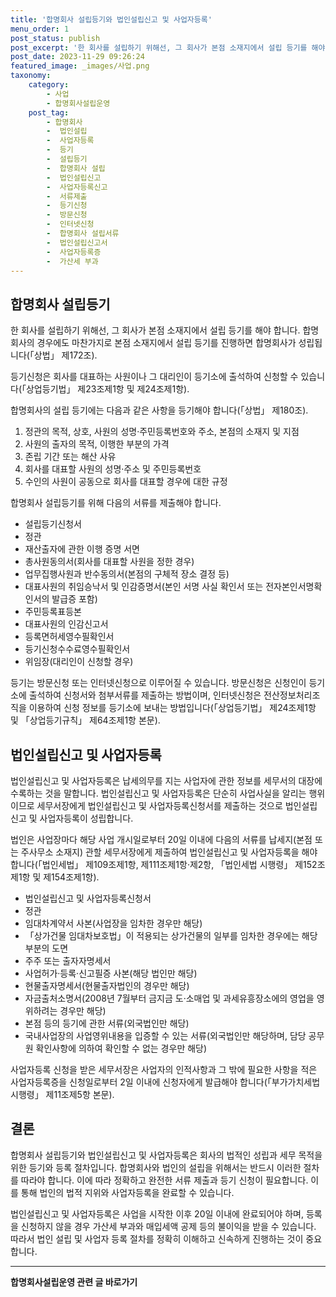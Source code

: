 ```yaml
---
title: '합명회사 설립등기와 법인설립신고 및 사업자등록'
menu_order: 1
post_status: publish
post_excerpt: '한 회사를 설립하기 위해선, 그 회사가 본점 소재지에서 설립 등기를 해야 합니다. 합명회사의 경우에도 마찬가지로 본점 소재지에서 설립 등기를 진행하면 합명회사가 성립됩니다  상법  제172조 .'
post_date: 2023-11-29 09:26:24
featured_image: _images/사업.png
taxonomy:
    category:
        - 사업
        - 합명회사설립운영
    post_tag:
        - 합명회사
        -  법인설립
        -  사업자등록
        -  등기
        -  설립등기
        -  합명회사 설립
        -  법인설립신고
        -  사업자등록신고
        -  서류제출
        -  등기신청
        -  방문신청
        -  인터넷신청
        -  합명회사 설립서류
        -  법인설립신고서
        -  사업자등록증
        -  가산세 부과
---
```



## 합명회사 설립등기

한 회사를 설립하기 위해선, 그 회사가 본점 소재지에서 설립 등기를 해야 합니다. 합명회사의 경우에도 마찬가지로 본점 소재지에서 설립 등기를 진행하면 합명회사가 성립됩니다(「상법」 제172조).

등기신청은 회사를 대표하는 사원이나 그 대리인이 등기소에 출석하여 신청할 수 있습니다(「상업등기법」 제23조제1항 및 제24조제1항).

합명회사의 설립 등기에는 다음과 같은 사항을 등기해야 합니다(「상법」 제180조).
1. 정관의 목적, 상호, 사원의 성명·주민등록번호와 주소, 본점의 소재지 및 지점
2. 사원의 출자의 목적, 이행한 부분의 가격
3. 존립 기간 또는 해산 사유
4. 회사를 대표할 사원의 성명·주소 및 주민등록번호
5. 수인의 사원이 공동으로 회사를 대표할 경우에 대한 규정

합명회사 설립등기를 위해 다음의 서류를 제출해야 합니다.
- 설립등기신청서
- 정관
- 재산출자에 관한 이행 증명 서면
- 총사원동의서(회사를 대표할 사원을 정한 경우)
- 업무집행사원과 반수동의서(본점의 구체적 장소 결정 등)
- 대표사원의 취임승낙서 및 인감증명서(본인 서명 사실 확인서 또는 전자본인서명확인서의 발급증 포함)
- 주민등록표등본
- 대표사원의 인감신고서
- 등록면허세영수필확인서
- 등기신청수수료영수필확인서
- 위임장(대리인이 신청할 경우) 

등기는 방문신청 또는 인터넷신청으로 이루어질 수 있습니다. 방문신청은 신청인이 등기소에 출석하여 신청서와 첨부서류를 제출하는 방법이며, 인터넷신청은 전산정보처리조직을 이용하여 신청 정보를 등기소에 보내는 방법입니다(「상업등기법」 제24조제1항 및 「상업등기규칙」 제64조제1항 본문).

## 법인설립신고 및 사업자등록

법인설립신고 및 사업자등록은 납세의무를 지는 사업자에 관한 정보를 세무서의 대장에 수록하는 것을 말합니다. 법인설립신고 및 사업자등록은 단순히 사업사실을 알리는 행위이므로 세무서장에게 법인설립신고 및 사업자등록신청서를 제출하는 것으로 법인설립신고 및 사업자등록이 성립합니다.

법인은 사업장마다 해당 사업 개시일로부터 20일 이내에 다음의 서류를 납세지(본점 또는 주사무소 소재지) 관할 세무서장에게 제출하여 법인설립신고 및 사업자등록을 해야 합니다(「법인세법」 제109조제1항, 제111조제1항·제2항, 「법인세법 시행령」 제152조제1항 및 제154조제1항).
- 법인설립신고 및 사업자등록신청서
- 정관
- 임대차계약서 사본(사업장을 임차한 경우만 해당)
- 「상가건물 임대차보호법」이 적용되는 상가건물의 일부를 임차한 경우에는 해당 부분의 도면
- 주주 또는 출자자명세서
- 사업허가·등록·신고필증 사본(해당 법인만 해당)
- 현물출자명세서(현물출자법인의 경우만 해당)
- 자금출처소명서(2008년 7월부터 금지금 도·소매업 및 과세유흥장소에의 영업을 영위하려는 경우만 해당)
- 본점 등의 등기에 관한 서류(외국법인만 해당)
- 국내사업장의 사업영위내용을 입증할 수 있는 서류(외국법인만 해당하며, 담당 공무원 확인사항에 의하여 확인할 수 없는 경우만 해당)

사업자등록 신청을 받은 세무서장은 사업자의 인적사항과 그 밖에 필요한 사항을 적은 사업자등록증을 신청일로부터 2일 이내에 신청자에게 발급해야 합니다(「부가가치세법 시행령」 제11조제5항 본문).

## 결론

합명회사 설립등기와 법인설립신고 및 사업자등록은 회사의 법적인 성립과 세무 목적을 위한 등기와 등록 절차입니다. 합명회사와 법인의 설립을 위해서는 반드시 이러한 절차를 따라야 합니다. 이에 따라 정확하고 완전한 서류 제출과 등기 신청이 필요합니다. 이를 통해 법인의 법적 지위와 사업자등록을 완료할 수 있습니다.

법인설립신고 및 사업자등록은 사업을 시작한 이후 20일 이내에 완료되어야 하며, 등록을 신청하지 않을 경우 가산세 부과와 매입세액 공제 등의 불이익을 받을 수 있습니다. 따라서 법인 설립 및 사업자 등록 절차를 정확히 이해하고 신속하게 진행하는 것이 중요합니다.
<!-- wp:separator -->
<hr class="wp-block-separator has-alpha-channel-opacity"/>
<!-- /wp:separator -->

<!-- wp:group {"backgroundColor":"base","layout":{"type":"constrained"}} -->
<div class="wp-block-group has-base-background-color has-background"><!-- wp:paragraph {"align":"center","fontSize":"medium"} -->
<p class="has-text-align-center has-large-font-size"><strong>합명회사설립운영 관련 글 바로가기</strong></p>
<!-- /wp:paragraph -->


<!-- wp:latest-posts
{"categories":[{"id":27389,"count":19,"description":"","link":"https://uknowlaw.com/category/%ed%95%a9%eb%aa%85%ed%9a%8c%ec%82%ac%ec%84%a4%eb%a6%bd%ec%9a%b4%ec%98%81/","name":"합명회사설립운영","slug":"합명회사설립운영","taxonomy":"category","parent":0,"meta":[],"_links":{"self":[{"href":"https://uknowlaw.com/wp-json/wp/v2/categories/27389"}],"collection":[{"href":"https://uknowlaw.com/wp-json/wp/v2/categories"}],"about":[{"href":"https://uknowlaw.com/wp-json/wp/v2/taxonomies/category"}],"wp:post_type":[{"href":"https://uknowlaw.com/wp-json/wp/v2/posts?categories=27389"}],"curies":[{"name":"wp","href":"https://api.w.org/{rel}","templated":true}]}}],"postsToShow":100,"excerptLength":28,"postLayout":"grid","columns":2,"featuredImageAlign":"left","featuredImageSizeSlug":"large","fontSize":"small"} /--></div>
<!-- /wp:group -->